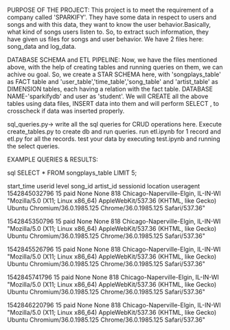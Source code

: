 PURPOSE OF THE PROJECT:
This project is to meet the requirement of a company called 'SPARKIFY'. They have some data in respect to users and songs and with this data, they want to know the user behavior.Basically, what kind of songs users listen to. So, to extract such information, they have given us files for songs and user behavior.
We have 2 files here: song_data and log_data. 



DATABASE SCHEMA and ETL PIPELINE:
Now, we have the files mentioned above, with the help of creating tables and running queries on them, we can achive ou goal.
So, we create a STAR SCHEMA here, with 
'songplays_table' as FACT table and 
'user_table','time_table','song_table' and 'artist_table' as DIMENSION tables, each having a relation with the fact table.
DATABASE NAME-'sparkifydb' and user as 'student'.
We will CREATE all the above tables using data files, INSERT data into them and will perform SELECT , to crosscheck if data was inserted properly.

sql_queries.py-> write all the sql queries for CRUD operations here.
Execute create_tables.py to create db and run queries.
run etl.ipynb for 1 record and etl.py for all the records.
test your data by executing test.ipynb and running the select queries.

EXAMPLE QUERIES & RESULTS:

sql SELECT * FROM songplays_table LIMIT 5; 

start_time	userid	level	song_id	artist_id	sessionid	location	useragent
1542845032796	15	paid	None	None	818	Chicago-Naperville-Elgin, IL-IN-WI	"Mozilla/5.0 (X11; Linux x86_64) AppleWebKit/537.36 (KHTML, like Gecko) Ubuntu Chromium/36.0.1985.125 Chrome/36.0.1985.125 Safari/537.36"

1542845350796	15	paid	None	None	818	Chicago-Naperville-Elgin, IL-IN-WI	"Mozilla/5.0 (X11; Linux x86_64) AppleWebKit/537.36 (KHTML, like Gecko) Ubuntu Chromium/36.0.1985.125 Chrome/36.0.1985.125 Safari/537.36"

1542845526796	15	paid	None	None	818	Chicago-Naperville-Elgin, IL-IN-WI	"Mozilla/5.0 (X11; Linux x86_64) AppleWebKit/537.36 (KHTML, like Gecko) Ubuntu Chromium/36.0.1985.125 Chrome/36.0.1985.125 Safari/537.36"

1542845741796	15	paid	None	None	818	Chicago-Naperville-Elgin, IL-IN-WI	"Mozilla/5.0 (X11; Linux x86_64) AppleWebKit/537.36 (KHTML, like Gecko) Ubuntu Chromium/36.0.1985.125 Chrome/36.0.1985.125 Safari/537.36"

1542846220796	15	paid	None	None	818	Chicago-Naperville-Elgin, IL-IN-WI	"Mozilla/5.0 (X11; Linux x86_64) AppleWebKit/537.36 (KHTML, like Gecko) Ubuntu Chromium/36.0.1985.125 Chrome/36.0.1985.125 Safari/537.36"

